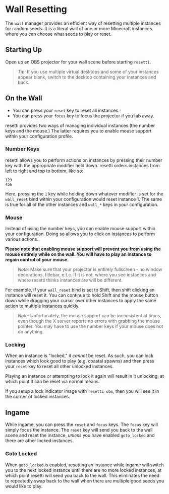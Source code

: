 # Wall Resetting

The `wall` manager provides an efficient way of resetting multiple instances
for random seeds. It is a literal wall of one or more Minecraft instances
where you can choose what seeds to play or reset.

## Starting Up

Open up an OBS projector for your wall scene before starting `resetti`.

> *Tip:* If you use multiple virtual desktops and some of your instances
> appear blank, switch to the desktop containing your instances and back.

## On the Wall

- You can press your `reset` key to reset all instances.
- You can press your `focus` key to focus the projector if you tab away.

resetti provides two ways of managing individual instances
(the number keys and the mouse.) The latter requires you to enable mouse
support within your configuration profile.

### Number Keys

resetti allows you to perform actions on instances by pressing their number
key with the appropriate modifier held down. resetti orders instances from left
to right and top to bottom, like so:

```
123
456
```

Here, pressing the `1` key while holding down whatever modifier is set for the
`wall_reset` bind within your configuration would reset instance 1. The same
is true for all of the other instances and `wall_*` keys in your configuration.

### Mouse

Instead of using the number keys, you can enable mouse support within your
configuration. Doing so allows you to click on instances to perform various
actions.

**Please note that enabling mouse support will prevent you from using the mouse
entirely while on the wall. You will have to play an instance to regain control
of your mouse.**

> *Note:* Make sure that your projector is entirely fullscreen - no window
> decorations, titlebar, e.t.c. If it is not, where you see instances and where
> resetti thinks instances are will be different.

For example, if your `wall_reset` bind is set to Shift, then shift clicking an
instance will reset it. You can continue to hold Shift and the mouse button
down while dragging your cursor over other instances to apply the same action
to multiple instances quickly.

> *Note:* Unfortunately, the mouse support can be inconsistent at times, even
> though the X server reports no errors with grabbing the mouse pointer. You
> may have to use the number keys if your mouse does not do anything.

### Locking

When an instance is "locked," it *cannot* be reset. As such, you can lock
instances which look good to play (e.g. coastal spawns) and then press your
`reset` key to reset all other unlocked instances.

Playing an instance or attempting to lock it again will result in it unlocking,
at which point it can be reset via normal means.

If you setup a lock indicator image with `resetti obs`, then you will see it in
the corner of locked instances.

## Ingame

While ingame, you can press the `reset` and `focus` keys. The `focus` key will
simply focus the instance. The `reset` key will send you back to the wall scene
and reset the instance, *unless* you have enabled `goto_locked` and there are
other locked instances.

### Goto Locked

When `goto_locked` is enabled, resetting an instance while ingame will switch
you to the next locked instance until there are no more locked instances, at
which point resetti will send you back to the wall. This eliminates the need to
repeatedly swap back to the wall when there are multiple good seeds you would
like to play.
